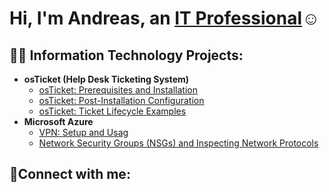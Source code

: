 <h1>Hi, I'm Andreas, an <a href="https://linkedin.com/in/andreas-miller-a62549337/">IT Professional</a>☺</h1>

<h2>👨‍💻 Information Technology Projects:</h2>

- <b>osTicket (Help Desk Ticketing System)</b>
  - [osTicket: Prerequisites and Installation](https://github.com/amiller8045/osticket-prereqs)
  - [osTicket: Post-Installation Configuration](https://github.com/amiller8045/post-install-config)
  - [osTicket: Ticket Lifecycle Examples](https://github.com/amiller8045/ticket-lifecycle)
- <b>Microsoft Azure</b>
  -  [VPN: Setup and Usag](https://github.com/amiller8045/vpn)
  - [Network Security Groups (NSGs) and Inspecting Network Protocols](https://github.com/amiller8045/azure-network-protocols)

<h2>🤳Connect with me:</h2>






[linkedin]: https://linkedin.com/in/andreas-miller-a62549337/
